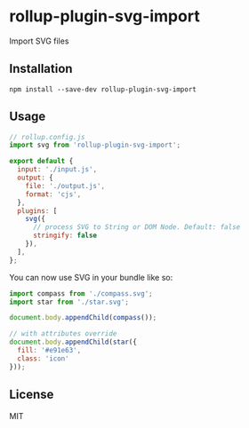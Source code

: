 # rollup-plugin-svg-import

Import SVG files

## Installation

```shell script
npm install --save-dev rollup-plugin-svg-import
```

## Usage

```javascript
// rollup.config.js
import svg from 'rollup-plugin-svg-import';

export default {
  input: './input.js',
  output: {
    file: './output.js',
    format: 'cjs',
  },
  plugins: [
    svg({
      // process SVG to String or DOM Node. Default: false
      stringify: false
    }),
  ],
};
```

You can now use SVG in your bundle like so:

```javascript
import compass from './compass.svg';
import star from './star.svg';

document.body.appendChild(compass());

// with attributes override
document.body.appendChild(star({
  fill: '#e91e63',
  class: 'icon'
}));
```

## License

MIT
